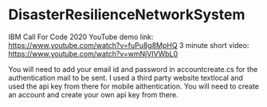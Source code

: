 # DisasterResilienceNetworkSystem
IBM Call For Code 2020
YouTube demo link: https://www.youtube.com/watch?v=fuPu8g8MpHQ
3 minute short video: https://www.youtube.com/watch?v=wmNjVIVWbL0

You will need to add your email id and password in accountcreate.cs for the authentication mail to be sent.
I used a third party website textlocal and used the api key from there for mobile aithentication. You will need to create an account and create your own api key from there.

